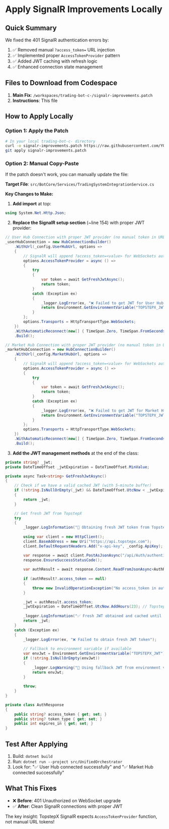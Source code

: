 # Apply SignalR Improvements Locally

## Quick Summary
We fixed the 401 SignalR authentication errors by:
1. ✅ Removed manual `?access_token=` URL injection 
2. ✅ Implemented proper `AccessTokenProvider` pattern
3. ✅ Added JWT caching with refresh logic
4. ✅ Enhanced connection state management

## Files to Download from Codespace

1. **Main Fix**: `/workspaces/trading-bot-c-/signalr-improvements.patch`
2. **Instructions**: This file

## How to Apply Locally

### Option 1: Apply the Patch
```bash
# In your local trading-bot-c- directory
curl -o signalr-improvements.patch https://raw.githubusercontent.com/YOUR_USERNAME/trading-bot-c-/main/signalr-improvements.patch
git apply signalr-improvements.patch
```

### Option 2: Manual Copy-Paste
If the patch doesn't work, you can manually update the file:

**Target File**: `src/BotCore/Services/TradingSystemIntegrationService.cs`

**Key Changes to Make:**

1. **Add import** at top:
```csharp
using System.Net.Http.Json;
```

2. **Replace the SignalR setup section** (~line 154) with proper JWT provider:
```csharp
// User Hub Connection with proper JWT provider (no manual token in URL)
_userHubConnection = new HubConnectionBuilder()
    .WithUrl(_config.UserHubUrl, options =>
    {
        // SignalR will append ?access_token=<value> for WebSockets automatically
        options.AccessTokenProvider = async () =>
        {
            try
            {
                var token = await GetFreshJwtAsync();
                return token;
            }
            catch (Exception ex)
            {
                _logger.LogError(ex, "❌ Failed to get JWT for User Hub connection");
                return Environment.GetEnvironmentVariable("TOPSTEPX_JWT") ?? "";
            }
        };
        options.Transports = HttpTransportType.WebSockets;
    })
    .WithAutomaticReconnect(new[] { TimeSpan.Zero, TimeSpan.FromSeconds(2), TimeSpan.FromSeconds(5), TimeSpan.FromSeconds(10) })
    .Build();

// Market Hub Connection with proper JWT provider (no manual token in URL)
_marketHubConnection = new HubConnectionBuilder()
    .WithUrl(_config.MarketHubUrl, options =>
    {
        // SignalR will append ?access_token=<value> for WebSockets automatically
        options.AccessTokenProvider = async () =>
        {
            try
            {
                var token = await GetFreshJwtAsync();
                return token;
            }
            catch (Exception ex)
            {
                _logger.LogError(ex, "❌ Failed to get JWT for Market Hub connection");
                return Environment.GetEnvironmentVariable("TOPSTEPX_JWT") ?? "";
            }
        };
        options.Transports = HttpTransportType.WebSockets;
    })
    .WithAutomaticReconnect(new[] { TimeSpan.Zero, TimeSpan.FromSeconds(2), TimeSpan.FromSeconds(5), TimeSpan.FromSeconds(10) })
    .Build();
```

3. **Add the JWT management methods** at the end of the class:

```csharp
private string? _jwt;
private DateTimeOffset _jwtExpiration = DateTimeOffset.MinValue;

private async Task<string> GetFreshJwtAsync()
{
    // Check if we have a valid cached JWT (with 5-minute buffer)
    if (!string.IsNullOrEmpty(_jwt) && DateTimeOffset.UtcNow < _jwtExpiration.AddMinutes(-5))
    {
        return _jwt;
    }

    // Get fresh JWT from TopstepX
    try
    {
        _logger.LogInformation("🔄 Obtaining fresh JWT token from TopstepX...");
        
        using var client = new HttpClient();
        client.BaseAddress = new Uri("https://api.topstepx.com");
        client.DefaultRequestHeaders.Add("x-api-key", _config.ApiKey);

        var response = await client.PostAsJsonAsync("/api/Auth/authenticate", new { });
        response.EnsureSuccessStatusCode();
        
        var authResult = await response.Content.ReadFromJsonAsync<AuthResponse>();
        
        if (authResult?.access_token == null)
        {
            throw new InvalidOperationException("No access_token in auth response");
        }

        _jwt = authResult.access_token;
        _jwtExpiration = DateTimeOffset.UtcNow.AddHours(23); // TopstepX tokens last 24h, cache for 23h
        
        _logger.LogInformation("✅ Fresh JWT obtained and cached until {Expiration}", _jwtExpiration);
        return _jwt;
    }
    catch (Exception ex)
    {
        _logger.LogError(ex, "❌ Failed to obtain fresh JWT token");
        
        // Fallback to environment variable if available
        var envJwt = Environment.GetEnvironmentVariable("TOPSTEPX_JWT");
        if (!string.IsNullOrEmpty(envJwt))
        {
            _logger.LogWarning("🔄 Using fallback JWT from environment variable");
            return envJwt;
        }
        
        throw;
    }
}

private class AuthResponse
{
    public string? access_token { get; set; }
    public string? token_type { get; set; }
    public int expires_in { get; set; }
}
```

## Test After Applying

1. Build: `dotnet build`
2. Run: `dotnet run --project src/UnifiedOrchestrator`
3. Look for: "✅ User Hub connected successfully" and "✅ Market Hub connected successfully"

## What This Fixes

- ❌ **Before**: 401 Unauthorized on WebSocket upgrade
- ✅ **After**: Clean SignalR connections with proper JWT

The key insight: TopstepX SignalR expects `AccessTokenProvider` function, not manual URL tokens!
